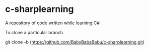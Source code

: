 # c-sharplearning
A repository of code written while learning C#

To clone a particular branch

git clone -b <branch-name> (https://github.com/BabyBabaBabu/c-sharplearning.git)
